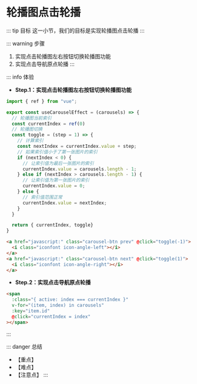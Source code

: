 # 轮播图点击轮播

::: tip 目标
这一小节，我们的目标是实现轮播图点击轮播
:::

::: warning 步骤

1. 实现点击轮播图左右按钮切换轮播图功能
2. 实现点击导航原点轮播
:::

::: info 体验

* **Step.1：实现点击轮播图左右按钮切换轮播图功能**

```js
import { ref } from "vue";

export const useCarouselEffect = (carousels) => {
  // 轮播图当前索引
  const currentIndex = ref(0)
  // 轮播图切换
  const toggle = (step = 1) => {
    // 计算索引
    const nextIndex = currentIndex.value + step;
    // 如果索引值小于了第一张图片的索引
    if (nextIndex < 0) {
      // 让索引值为最后一张图片的索引
      currentIndex.value = carousels.length - 1;
    } else if (nextIndex > carousels.length - 1) {
      // 让索引值为第一张图片的索引
      currentIndex.value = 0;
    } else {
      // 索引值范围正常
      currentIndex.value = nextIndex;
    }
  }

  return { currentIndex, toggle}
}
```

```html
<a href="javascript:" class="carousel-btn prev" @click="toggle(-1)">
  <i class="iconfont icon-angle-left"></i>
</a>
<a href="javascript:" class="carousel-btn next" @click="toggle(1)">
  <i class="iconfont icon-angle-right"></i>
</a>
```

* **Step.2：实现点击导航原点轮播**

```html
<span
  :class="{ active: index === currentIndex }"
  v-for="(item, index) in carousels"
  :key="item.id"
  @click="currentIndex = index"
></span>
```

:::

::: danger 总结

* 【重点】
* 【难点】
* 【注意点】
:::
